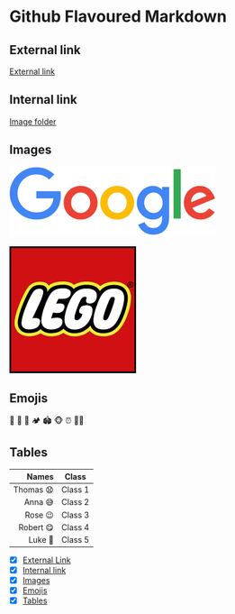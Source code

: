 # Github Flavoured Markdown

## External link
[External link](https://help.github.com/en)

## Internal link
[Image folder](./logos)

## Images
![Google](./logos/googlelogo.png) 

![Lego](./logos/lego.png) 

## Emojis

🥺 🦁 🚣 🏕️ 🏟️ 🐵 ⏰ 🧑‍🎨
 
## Tables

|Names|Class|
|---:|:---:| 
|Thomas 😧|Class 1|
|Anna 😅|Class 2|
|Rose 😉|Class 3|
|Robert 😋|Class 4|
|Luke 🤣|Class 5|




- [x] [External Link](#External-link)
- [x] [Internal link](#Internal-link)
- [x] [Images](#Images)
- [x] [Emojis](#Emojis)
- [x] [Tables](#Tables)
